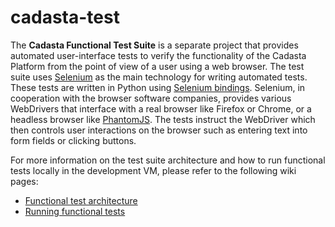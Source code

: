 # cadasta-test

The **Cadasta Functional Test Suite** is a separate project that provides automated user-interface tests to verify the functionality of the Cadasta Platform from the point of view of a user using a web browser. The test suite uses [Selenium](http://docs.seleniumhq.org/) as the main technology for writing automated tests. These tests are written in Python using [Selenium bindings](http://selenium-python.readthedocs.io/). Selenium, in cooperation with the browser software companies, provides various WebDrivers that interface with a real browser like Firefox or Chrome, or a headless browser like [PhantomJS](http://phantomjs.org/). The tests instruct the WebDriver which then controls user interactions on the browser such as entering text into form fields or clicking buttons.

For more information on the test suite architecture and how to run functional tests locally in the development VM, please refer to the following wiki pages:

* [Functional test architecture](https://github.com/Cadasta/cadasta-platform/wiki/Functional-test-architecture)
* [Running functional tests](https://github.com/Cadasta/cadasta-platform/wiki/Running-functional-tests)
